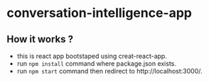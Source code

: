 # conversation-intelligence-app
## How it works ?

- this is react app bootstaped using creat-react-app.
- run `npm install` command where package.json exists.
- run `npm start` command then redirect to http://localhost:3000/.
